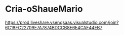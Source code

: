 # Cria-oShaueMario
https://prod.liveshare.vsengsaas.visualstudio.com/join?6C18FC22709E7A7874BDCCB8E6E4CAF44EB7
